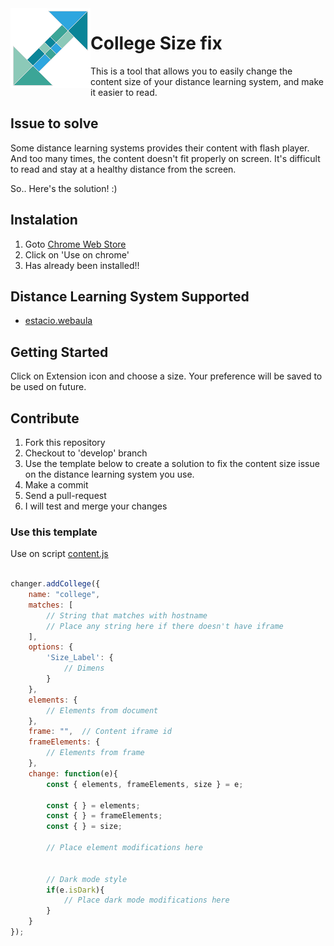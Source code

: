 <img src="icon.png" align="left" />

# College Size fix
This is a tool that allows you to easily change the content size of your distance learning system, and make it easier to read.

## Issue to solve
Some distance learning systems provides their content with flash player. And too many times, the content doesn't fit properly on screen.
It's difficult to read and stay at a healthy distance from the screen.

So.. Here's the solution! :)

## Instalation 
1. Goto [Chrome Web Store](https://chrome.google.com/webstore/detail/kjokipgpljcoidilmaahgdejibepoakn)
2. Click on 'Use on chrome'
3. Has already been installed!!

## Distance Learning System Supported
- [estacio.webaula](https://estacio.webaula.com.br)

## Getting Started
Click on Extension icon and choose a size.
Your preference will be saved to be used on future.

## Contribute
1. Fork this repository
2. Checkout to 'develop' branch
3. Use the template below to create a solution to fix the content size issue on the distance learning system you use.
4. Make a commit
5. Send a pull-request
6. I will test and merge your changes

### Use this template
Use on script [content.js](https://github.com/daviinacio/estacio_flash_size/blob/develop/content.js)

```javascript

changer.addCollege({
    name: "college",
    matches: [
        // String that matches with hostname
        // Place any string here if there doesn't have iframe
    ],
    options: {
        'Size_Label': {
            // Dimens
        }
    },
    elements: {
        // Elements from document
    },
    frame: "",  // Content iframe id
    frameElements: {
        // Elements from frame
    },
    change: function(e){
        const { elements, frameElements, size } = e;

        const { } = elements;
        const { } = frameElements;
        const { } = size;

        // Place element modifications here
        

        // Dark mode style
        if(e.isDark){
            // Place dark mode modifications here
        }
    }
});

```

